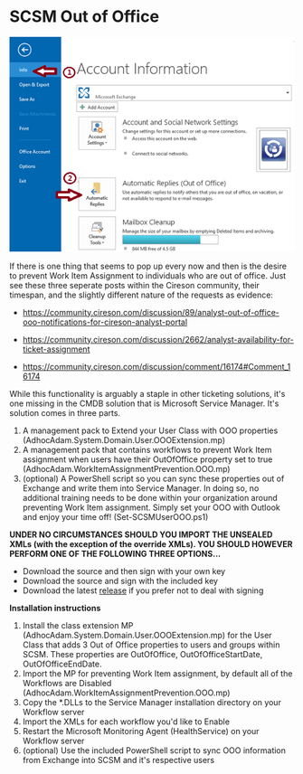 # SCSM Out of Office

![](outlookOOO.png)

If there is one thing that seems to pop up every now and then is the desire to prevent Work Item Assignment to individuals who are out of office. Just see these three seperate posts within the Cireson community, their timespan, and the slightly different nature of the requests as evidence:

- https://community.cireson.com/discussion/89/analyst-out-of-office-ooo-notifications-for-cireson-analyst-portal

- https://community.cireson.com/discussion/2662/analyst-availability-for-ticket-assignment

- https://community.cireson.com/discussion/comment/16174#Comment_16174


While this functionality is arguably a staple in other ticketing solutions, it's one missing in the CMDB solution that is Microsoft Service Manager. It's solution comes in three parts.

1. A management pack to Extend your User Class with OOO properties (AdhocAdam.System.Domain.User.OOOExtension.mp)
2. A management pack that contains workflows to prevent Work Item assignment when users have their OutOfOffice property set to true (AdhocAdam.WorkItemAssignmentPrevention.OOO.mp)
3. (optional) A PowerShell script so you can sync these properties out of Exchange and write them into Service Manager. In doing so, no additional training needs to be done within your organization around preventing Work Item assignment. Simply set your OOO with Outlook and enjoy your time off! (Set-SCSMUserOOO.ps1)

**UNDER NO CIRCUMSTANCES SHOULD YOU IMPORT THE UNSEALED XMLs (with the exception of the override XMLs). YOU SHOULD HOWEVER PERFORM ONE OF THE FOLLOWING THREE OPTIONS...**
- Download the source and then sign with your own key
- Download the source and sign with the included key
- Download the latest [release](https://github.com/AdhocAdam/scsmoutofoffice/releases) if you prefer not to deal with signing

**Installation instructions**
1. Install the class extension MP (AdhocAdam.System.Domain.User.OOOExtension.mp) for the User Class that adds 3 Out of Office properties to users and groups within SCSM. These properties are OutOfOffice, OutOfOfficeStartDate, OutOfOfficeEndDate.
2. Import the MP for preventing Work Item assignment, by default all of the Workflows are Disabled (AdhocAdam.WorkItemAssignmentPrevention.OOO.mp)
3. Copy the *.DLLs to the Service Manager installation directory on your Workflow server
4. Import the XMLs for each workflow you'd like to Enable
5. Restart the Microsoft Monitoring Agent (HealthService) on your Workflow server
6. (optional) Use the included PowerShell script to sync OOO information from Exchange into SCSM and it's respective users